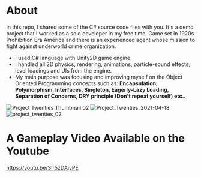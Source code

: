 # About
In this repo, I shared some of the C# source code files with you. It's a demo project that I worked as a solo developer in my free time. Game set in 1920s Prohibition Era America and there is an experienced agent whose mission to fight against underworld crime organization.

* I used C# language with Unity2D game engine. 
* I handled all 2D physics, rendering, animations, particle-sound effects, level loadings and UIs from the engine.
* My main purpose was focusing and improving myself on the Object Oriented Programming concepts such as: 
**Encapsulation, Polymorphism, Interfaces, Singleton, Eagerly-Lazy Loading, Separation of Concerns, DRY principle (Don't repeat yourself) etc..**

![Project Twenties Thumbnail 02](https://user-images.githubusercontent.com/39779689/131260107-1ec76db5-5623-4a14-82c6-cbaa63dd4ba0.png)
![Project_Twenties_2021-04-18](https://user-images.githubusercontent.com/39779689/131260062-e6a1f643-9a0a-4e07-a498-47a933651b6c.png)
![project_twenties_02](https://user-images.githubusercontent.com/39779689/131260066-0807760e-8c00-4ffb-ad4c-16cb746d3156.png)

# A Gameplay Video Available on the Youtube
https://youtu.be/SIr5zDAjvPE
